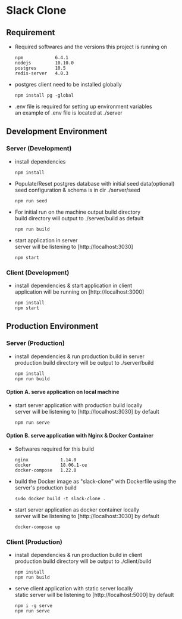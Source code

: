 # Slack Clone

## Requirement

- Required softwares and the versions this project is running on

  ```version
  npm            6.4.1
  nodejs         10.10.0
  postgres       10.5
  redis-server   4.0.3
  ```

- postgres client need to be installed globally

  ```npm
  npm install pg -global
  ```

- .env file is required for setting up environment variables  
  an example of .env file is located at ./server

## Development Environment

### Server (Development)

- install dependencies

  ```npm ./server
  npm install
  ```

- Populate/Reset postgres database with initial seed data(optional)  
  seed configuration & schema is in dir ./server/seed

  ```npm ./server
  npm run seed
  ```

- For initial run on the machine output build directory  
  build directory will output to ./server/build as default

  ```npm ./server
  npm run build
  ```

- start application in server  
  server will be listening to [http://localhost:3030]

  ```npm ./server
  npm start
  ```

### Client (Development)

- install dependencies & start application in client  
  application will be running on [http://localhost:3000]

  ```npm ./client
  npm install
  npm start
  ```

## Production Environment

### Server (Production)

- install dependencies & run production build in server  
  production build directory will be output to ./server/build

  ```npm ./server
  npm install
  npm run build
  ```

#### Option A. serve application on local machine

- start server application with production build locally  
  server will be listening to [http://localhost:3030] by default

  ```npm ./server
  npm run serve
  ```

#### Option B. serve application with Nginx & Docker Container

- Softwares required for this build

  ```version
  nginx            1.14.0
  docker           18.06.1-ce
  docker-compose   1.22.0
  ```

- build the Docker image as "slack-clone" with Dockerfile using the server's production build

  ```shell ./server
  sudo docker build -t slack-clone .
  ```

- start server application as docker container locally  
  server will be listening to [http://localhost:3030] by default

  ```shell ./server
  docker-compose up
  ```

### Client (Production)

- install dependencies & run production build in client  
  production build directory will be output to ./client/build

  ```npm ./client
  npm install
  npm run build
  ```

- serve client application with static server locally  
  static server will be listening to [http://localhost:5000] by default

  ```npm ./client
  npm i -g serve
  npm run serve
  ```

